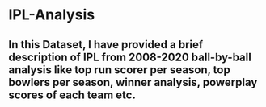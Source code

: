 # IPL-Analysis
## In this Dataset, I have provided a brief description of IPL from 2008-2020 ball-by-ball analysis like top run scorer per season, top bowlers per season, winner analysis, powerplay scores of each team etc.
